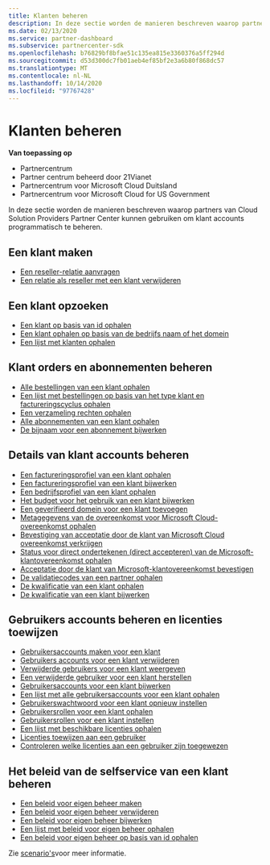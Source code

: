 ```yaml
---
title: Klanten beheren
description: In deze sectie worden de manieren beschreven waarop partners van Cloud solution providers het partner centrum kunnen gebruiken om klant accounts programmatisch te beheren.
ms.date: 02/13/2020
ms.service: partner-dashboard
ms.subservice: partnercenter-sdk
ms.openlocfilehash: b76829bf8bfae51c135ea815e3360376a5ff294d
ms.sourcegitcommit: d53d300dc7fb01aeb4ef85bf2e3a6b80f868dc57
ms.translationtype: MT
ms.contentlocale: nl-NL
ms.lasthandoff: 10/14/2020
ms.locfileid: "97767428"
---
```

# <a name="manage-customers"></a>Klanten beheren

**Van toepassing op**

- Partnercentrum
- Partner centrum beheerd door 21Vianet
- Partnercentrum voor Microsoft Cloud Duitsland
- Partnercentrum voor Microsoft Cloud for US Government

In deze sectie worden de manieren beschreven waarop partners van Cloud Solution Providers Partner Center kunnen gebruiken om klant accounts programmatisch te beheren.

## <a name="create-a-customer"></a>Een klant maken

- [Een reseller-relatie aanvragen](request-reseller-relationship.md)
- [Een relatie als reseller met een klant verwijderen](remove-a-reseller-relationship-with-a-customer.md)

## <a name="look-up-a-customer"></a>Een klant opzoeken

- [Een klant op basis van id ophalen](get-a-customer-by-id.md)
- [Een klant ophalen op basis van de bedrijfs naam of het domein](get-a-customer-by-name.md)
- [Een lijst met klanten ophalen](get-a-list-of-customers.md)

## <a name="manage-customer-orders-and-subscriptions"></a>Klant orders en abonnementen beheren

- [Alle bestellingen van een klant ophalen](get-all-of-a-customer-s-orders.md)
- [Een lijst met bestellingen op basis van het type klant en factureringscyclus ophalen](get-a-list-of-orders-by-customer-and-billing-cycle-type.md)
- [Een verzameling rechten ophalen](get-a-collection-of-entitlements.md)
- [Alle abonnementen van een klant ophalen](get-all-of-a-customer-s-subscriptions.md)
- [De bijnaam voor een abonnement bijwerken](update-the-nickname-for-a-subscription.md)

## <a name="manage-customer-account-details"></a>Details van klant accounts beheren

- [Een factureringsprofiel van een klant ophalen](get-all-of-a-customer-s-billing-profiles.md)
- [Een factureringsprofiel van een klant bijwerken](update-a-customer-s-billing-profile.md)
- [Een bedrijfsprofiel van een klant ophalen](get-a-customer-s-company-profile.md)
- [Het budget voor het gebruik van een klant bijwerken](update-a-customer-s-usage-spending-budget.md)
- [Een geverifieerd domein voor een klant toevoegen](add-a-verified-domain-for-a-customer.md)
- [Metagegevens van de overeenkomst voor Microsoft Cloud-overeenkomst ophalen](get-agreement-metadata.md)
- [Bevestiging van acceptatie door de klant van Microsoft Cloud overeenkomst verkrijgen](get-confirmation-of-customer-consent.md)
- [Status voor direct ondertekenen (direct accepteren) van de Microsoft-klantovereenkomst ophalen](get-direct-sign-status-of-customer-agreement.md)
- [Acceptatie door de klant van Microsoft-klantovereenkomst bevestigen](confirm-customer-consent-customer-agreement.md)
- [De validatiecodes van een partner ophalen](get-a-partner-s-validation-codes.md)
- [De kwalificatie van een klant ophalen](get-a-customer-s-qualification.md)
- [De kwalificatie van een klant bijwerken](update-a-customer-s-qualification.md)

## <a name="manage-user-accounts-and-assign-licenses"></a>Gebruikers accounts beheren en licenties toewijzen

- [Gebruikersaccounts maken voor een klant](create-user-accounts-for-a-customer.md)
- [Gebruikers accounts voor een klant verwijderen](delete-user-accounts-for-a-customer.md)
- [Verwijderde gebruikers voor een klant weergeven](view-a-deleted-user.md)
- [Een verwijderde gebruiker voor een klant herstellen](restore-a-user-for-a-customer.md)
- [Gebruikersaccounts voor een klant bijwerken](update-user-accounts-for-a-customer.md)
- [Een lijst met alle gebruikersaccounts voor een klant ophalen](get-a-list-of-all-user-accounts-for-a-customer.md)
- [Gebruikerswachtwoord voor een klant opnieuw instellen](reset-user-password-for-a-customer.md)
- [Gebruikersrollen voor een klant ophalen](get-user-roles-for-a-customer.md)
- [Gebruikersrollen voor een klant instellen](set-user-roles-for-a-customer.md)
- [Een lijst met beschikbare licenties ophalen](get-a-list-of-available-licenses.md)
- [Licenties toewijzen aan een gebruiker](assign-licenses-to-a-user.md)
- [Controleren welke licenties aan een gebruiker zijn toegewezen](check-which-licenses-are-assigned-to-a-user.md)

## <a name="manage-a-customers-self-serve-policies"></a>Het beleid van de selfservice van een klant beheren

- [Een beleid voor eigen beheer maken](create-a-self-serve-policy.md)
- [Een beleid voor eigen beheer verwijderen](delete-a-self-serve-policy.md)
- [Een beleid voor eigen beheer bijwerken](update-a-self-serve-policy.md)
- [Een lijst met beleid voor eigen beheer ophalen](get-a-list-of-self-serve-policies.md)
- [Een beleid voor eigen beheer op basis van id ophalen](get-a-self-serve-policy-by-id.md)

Zie [scenario's](scenarios.md)voor meer informatie.
